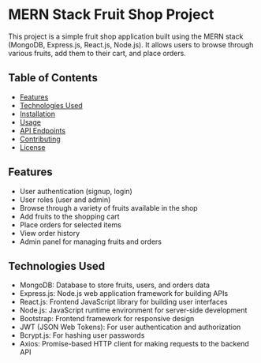 # MERN Stack Fruit Shop Project

This project is a simple fruit shop application built using the MERN stack (MongoDB, Express.js, React.js, Node.js). It allows users to browse through various fruits, add them to their cart, and place orders.

## Table of Contents

- [Features](#features)
- [Technologies Used](#technologies-used)
- [Installation](#installation)
- [Usage](#usage)
- [API Endpoints](#api-endpoints)
- [Contributing](#contributing)
- [License](#license)

## Features

- User authentication (signup, login)
- User roles (user and admin)
- Browse through a variety of fruits available in the shop
- Add fruits to the shopping cart
- Place orders for selected items
- View order history
- Admin panel for managing fruits and orders

## Technologies Used

- MongoDB: Database to store fruits, users, and orders data
- Express.js: Node.js web application framework for building APIs
- React.js: Frontend JavaScript library for building user interfaces
- Node.js: JavaScript runtime environment for server-side development
- Bootstrap: Frontend framework for responsive design
- JWT (JSON Web Tokens): For user authentication and authorization
- Bcrypt.js: For hashing user passwords
- Axios: Promise-based HTTP client for making requests to the backend API


